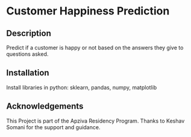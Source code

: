 # Customer Happiness Prediction

## Description

Predict if a customer is happy or not based on the answers they give to questions asked.

## Installation

Install libraries in python: sklearn, pandas, numpy, matplotlib

## Acknowledgements

This Project is part of the Apziva Residency Program. Thanks to Keshav Somani for the support and guidance.
